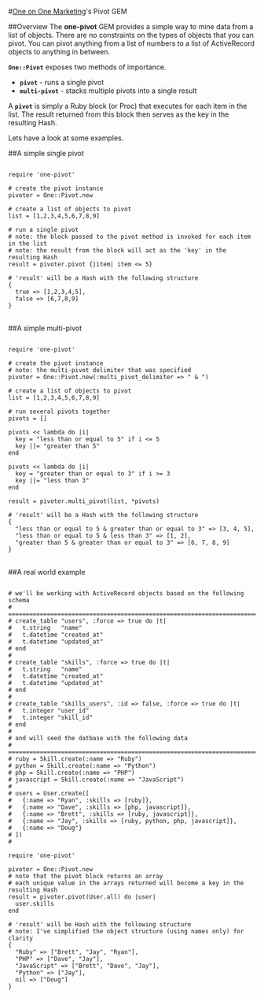 #[One on One Marketing](http://1on1.com/)'s Pivot GEM

##Overview
The **one-pivot** GEM provides a simple way to mine data from a list of objects. There are no constraints on the types of objects that you can pivot. You can pivot anything from a list of numbers to a list of ActiveRecord objects to anything in between.  

**`One::Pivot`** exposes two methods of importance.  

* **`pivot`** - runs a single pivot 
* **`multi-pivot`** - stacks multiple pivots into a single result

A **`pivot`** is simply a Ruby block (or Proc) that executes for each item in the list.  The result returned from this block then serves as the key in the resulting Hash.

Lets have a look at some examples.

##A simple single pivot
<pre>
<code>
require 'one-pivot'

# create the pivot instance
pivoter = One::Pivot.new

# create a list of objects to pivot
list = [1,2,3,4,5,6,7,8,9]

# run a single pivot
# note: the block passed to the pivot method is invoked for each item in the list
# note: the result from the block will act as the 'key' in the resulting Hash
result = pivoter.pivot {|item| item <= 5}

# 'result' will be a Hash with the following structure
{
  true => [1,2,3,4,5],
  false => [6,7,8,9]
}
</code>
</pre>


##A simple multi-pivot
<pre>
<code>
require 'one-pivot'

# create the pivot instance
# note: the multi-pivot delimiter that was specified
pivoter = One::Pivot.new(:multi_pivot_delimiter => " & ")

# create a list of objects to pivot
list = [1,2,3,4,5,6,7,8,9]

# run several pivots together
pivots = []

pivots << lambda do |i|
  key = "less than or equal to 5" if i <= 5
  key ||= "greater than 5"
end

pivots << lambda do |i|
  key = "greater than or equal to 3" if i >= 3
  key ||= "less than 3"
end

result = pivoter.multi_pivot(list, *pivots)

# 'result' will be a Hash with the following structure
{
  "less than or equal to 5 & greater than or equal to 3" => [3, 4, 5], 
  "less than or equal to 5 & less than 3" => [1, 2], 
  "greater than 5 & greater than or equal to 3" => [6, 7, 8, 9]
}
</code>
</pre>

##A real world example
<pre>
<code>
# we'll be working with ActiveRecord objects based on the following schema
# ============================================================================
# create_table "users", :force => true do |t|
#   t.string   "name"
#   t.datetime "created_at"
#   t.datetime "updated_at"
# end
#
# create_table "skills", :force => true do |t|
#   t.string   "name"
#   t.datetime "created_at"
#   t.datetime "updated_at"
# end
#
# create_table "skills_users", :id => false, :force => true do |t|
#   t.integer "user_id"
#   t.integer "skill_id"
# end
# 
# and will seed the datbase with the following data
# ============================================================================
# ruby = Skill.create(:name => "Ruby")
# python = Skill.create(:name => "Python")
# php = Skill.create(:name => "PHP")
# javascript = Skill.create(:name => "JavaScript")
# 
# users = User.create([
#   {:name => "Ryan", :skills => [ruby]},
#   {:name => "Dave", :skills => [php, javascript]},
#   {:name => "Brett", :skills => [ruby, javascript]},
#   {:name => "Jay", :skills => [ruby, python, php, javascript]},
#   {:name => "Doug"}
# ])
#

require 'one-pivot'

pivoter = One::Pivot.new
# note that the pivot block returns an array
# each unique value in the arrays returned will become a key in the resulting Hash
result = pivoter.pivot(User.all) do |user|
  user.skills
end

# 'result' will be Hash with the following structure
# note: I've simplified the object structure (using names only) for clarity 
{
  "Ruby" => ["Brett", "Jay", "Ryan"],
  "PHP" => ["Dave", "Jay"],
  "JavaScript" => ["Brett", "Dave", "Jay"],
  "Python" => ["Jay"],
  nil => ["Doug"]
} 
</code>
</pre>
